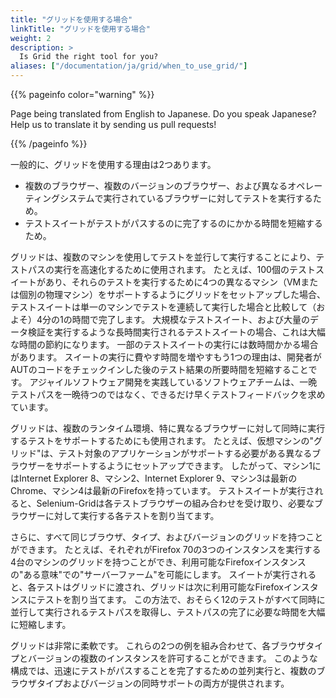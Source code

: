 ```yaml
---
title: "グリッドを使用する場合"
linkTitle: "グリッドを使用する場合"
weight: 2
description: >
  Is Grid the right tool for you?
aliases: ["/documentation/ja/grid/when_to_use_grid/"]
---
```


{{% pageinfo color="warning" %}}
<p class="lead">
   <i class="fas fa-language display-4"></i> 
   Page being translated from 
   English to Japanese. Do you speak Japanese? Help us to translate
   it by sending us pull requests!
</p>
{{% /pageinfo %}}


一般的に、グリッドを使用する理由は2つあります。

* 複数のブラウザー、複数のバージョンのブラウザー、および異なるオペレーティングシステムで実行されているブラウザーに対してテストを実行するため。
* テストスイートがテストがパスするのに完了するのにかかる時間を短縮するため。

グリッドは、複数のマシンを使用してテストを並行して実行することにより、テストパスの実行を高速化するために使用されます。
たとえば、100個のテストスイートがあり、それらのテストを実行するために4つの異なるマシン（VMまたは個別の物理マシン）をサポートするようにグリッドをセットアップした場合、テストスイートは単一のマシンでテストを連続して実行した場合と比較して（およそ）4分の1の時間で完了します。
大規模なテストスイート、および大量のデータ検証を実行するような長時間実行されるテストスイートの場合、これは大幅な時間の節約になります。
一部のテストスイートの実行には数時間かかる場合があります。 スイートの実行に費やす時間を増やすもう1つの理由は、開発者がAUTのコードをチェックインした後のテスト結果の所要時間を短縮することです。
アジャイルソフトウェア開発を実践しているソフトウェアチームは、一晩テストパスを一晩待つのではなく、できるだけ早くテストフィードバックを求めています。

グリッドは、複数のランタイム環境、特に異なるブラウザーに対して同時に実行するテストをサポートするためにも使用されます。
たとえば、仮想マシンの"グリッド"は、テスト対象のアプリケーションがサポートする必要がある異なるブラウザーをサポートするようにセットアップできます。
したがって、マシン1にはInternet Explorer 8、マシン2、Internet Explorer 9、マシン3は最新のChrome、マシン4は最新のFirefoxを持っています。
テストスイートが実行されると、Selenium-Gridは各テストブラウザーの組み合わせを受け取り、必要なブラウザーに対して実行する各テストを割り当てます。

さらに、すべて同じブラウザ、タイプ、およびバージョンのグリッドを持つことができます。
たとえば、それぞれがFirefox 70の3つのインスタンスを実行する4台のマシンのグリッドを持つことができ、利用可能なFirefoxインスタンスの"ある意味"での"サーバーファーム"を可能にします。
スイートが実行されると、各テストはグリッドに渡され、グリッドは次に利用可能なFirefoxインスタンスにテストを割り当てます。 この方法で、おそらく12のテストがすべて同時に並行して実行されるテストパスを取得し、テストパスの完了に必要な時間を大幅に短縮します。

グリッドは非常に柔軟です。
これらの2つの例を組み合わせて、各ブラウザタイプとバージョンの複数のインスタンスを許可することができます。
このような構成では、迅速にテストがパスすることを完了するための並列実行と、複数のブラウザタイプおよびバージョンの同時サポートの両方が提供されます。
